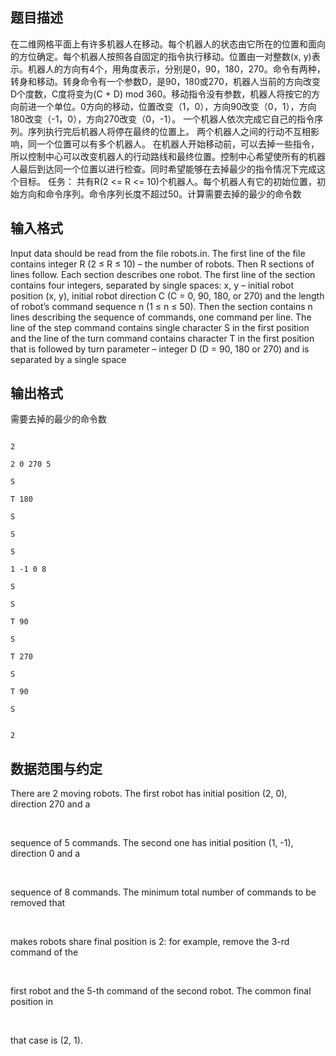 ## 题目描述
在二维网格平面上有许多机器人在移动。每个机器人的状态由它所在的位置和面向的方位确定。每个机器人按照各自固定的指令执行移动。位置由一对整数(x, y)表示。机器人的方向有4个，用角度表示，分别是0，90，180，270。命令有两种，转身和移动。转身命令有一个参数D，是90，180或270，机器人当前的方向改变D个度数，C度将变为(C + D) mod 360。移动指令没有参数，机器人将按它的方向前进一个单位。0方向的移动，位置改变（1，0），方向90改变（0，1），方向180改变（-1，0），方向270改变（0，-1）。 一个机器人依次完成它自己的指令序列。序列执行完后机器人将停在最终的位置上。 两个机器人之间的行动不互相影响，同一个位置可以有多个机器人。 在机器人开始移动前，可以去掉一些指令，所以控制中心可以改变机器人的行动路线和最终位置。控制中心希望使所有的机器人最后到达同一个位置以进行检查。同时希望能够在去掉最少的指令情况下完成这个目标。 任务： 共有R(2 <= R <= 10)个机器人。每个机器人有它的初始位置，初始方向和命令序列。命令序列长度不超过50。计算需要去掉的最少的命令数 

## 输入格式
Input data should be read from the file robots.in. The first line of the file contains integer R (2 ≤ R ≤ 10) – the number of robots. Then R sections of lines follow. Each section describes one robot. The first line of the section contains four integers, separated by single spaces: x, y – initial robot position (x, y), initial robot direction C (C = 0, 90, 180, or 270) and the length of robot’s command sequence n (1 ≤ n ≤ 50). Then the section contains n lines describing the sequence of commands, one command per line. The line of the step command contains single character S in the first position and the line of the turn command contains character T in the first position that is followed by turn parameter – integer D (D = 90, 180 or 270) and is separated by a single space

## 输出格式
需要去掉的最少的命令数 

```input1
2
2 0 270 5
S
T 180
S
S
S
1 -1 0 8
S
S
T 90
S
T 270
S
T 90
S
```
```output1
2
```
## 数据范围与约定
There are 2 moving robots. The first robot has initial position (2, 0), direction 270 and a 
<br>
 sequence of 5 commands. The second one has initial position (1, -1), direction 0 and a 
<br>
 sequence of 8 commands. The minimum total number of commands to be removed that 
<br>
 makes robots share final position is 2: for example, remove the 3-rd command of the 
<br>
 first robot and the 5-th command of the second robot. The common final position in 
<br>
 that case is (2, 1). 

